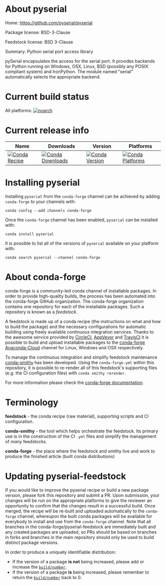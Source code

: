 About pyserial
==============

Home: https://github.com/pyserial/pyserial

Package license: BSD-3-Clause

Feedstock license: BSD 3-Clause

Summary: Python serial port access library

pySerial encapsulates the access for the serial port. It provides backends
for Python running on Windows, OSX, Linux, BSD (possibly any POSIX
compliant system) and IronPython. The module named "serial" automatically
selects the appropriate backend.


Current build status
====================

All platforms:
[![noarch](https://img.shields.io/circleci/project/github/conda-forge/pyserial-feedstock/master.svg?label=noarch)](https://circleci.com/gh/conda-forge/pyserial-feedstock)

Current release info
====================

| Name | Downloads | Version | Platforms |
| --- | --- | --- | --- |
| [![Conda Recipe](https://img.shields.io/badge/recipe-pyserial-green.svg)](https://anaconda.org/conda-forge/pyserial) | [![Conda Downloads](https://img.shields.io/conda/dn/conda-forge/pyserial.svg)](https://anaconda.org/conda-forge/pyserial) | [![Conda Version](https://img.shields.io/conda/vn/conda-forge/pyserial.svg)](https://anaconda.org/conda-forge/pyserial) | [![Conda Platforms](https://img.shields.io/conda/pn/conda-forge/pyserial.svg)](https://anaconda.org/conda-forge/pyserial) |

Installing pyserial
===================

Installing `pyserial` from the `conda-forge` channel can be achieved by adding `conda-forge` to your channels with:

```
conda config --add channels conda-forge
```

Once the `conda-forge` channel has been enabled, `pyserial` can be installed with:

```
conda install pyserial
```

It is possible to list all of the versions of `pyserial` available on your platform with:

```
conda search pyserial --channel conda-forge
```


About conda-forge
=================

conda-forge is a community-led conda channel of installable packages.
In order to provide high-quality builds, the process has been automated into the
conda-forge GitHub organization. The conda-forge organization contains one repository
for each of the installable packages. Such a repository is known as a *feedstock*.

A feedstock is made up of a conda recipe (the instructions on what and how to build
the package) and the necessary configurations for automatic building using freely
available continuous integration services. Thanks to the awesome service provided by
[CircleCI](https://circleci.com/), [AppVeyor](https://www.appveyor.com/)
and [TravisCI](https://travis-ci.org/) it is possible to build and upload installable
packages to the [conda-forge](https://anaconda.org/conda-forge)
[Anaconda-Cloud](https://anaconda.org/) channel for Linux, Windows and OSX respectively.

To manage the continuous integration and simplify feedstock maintenance
[conda-smithy](https://github.com/conda-forge/conda-smithy) has been developed.
Using the ``conda-forge.yml`` within this repository, it is possible to re-render all of
this feedstock's supporting files (e.g. the CI configuration files) with ``conda smithy rerender``.

For more information please check the [conda-forge documentation](https://conda-forge.org/docs/).

Terminology
===========

**feedstock** - the conda recipe (raw material), supporting scripts and CI configuration.

**conda-smithy** - the tool which helps orchestrate the feedstock.
                   Its primary use is in the construction of the CI ``.yml`` files
                   and simplify the management of *many* feedstocks.

**conda-forge** - the place where the feedstock and smithy live and work to
                  produce the finished article (built conda distributions)


Updating pyserial-feedstock
===========================

If you would like to improve the pyserial recipe or build a new
package version, please fork this repository and submit a PR. Upon submission,
your changes will be run on the appropriate platforms to give the reviewer an
opportunity to confirm that the changes result in a successful build. Once
merged, the recipe will be re-built and uploaded automatically to the
`conda-forge` channel, whereupon the built conda packages will be available for
everybody to install and use from the `conda-forge` channel.
Note that all branches in the conda-forge/pyserial-feedstock are
immediately built and any created packages are uploaded, so PRs should be based
on branches in forks and branches in the main repository should only be used to
build distinct package versions.

In order to produce a uniquely identifiable distribution:
 * If the version of a package **is not** being increased, please add or increase
   the [``build/number``](https://conda.io/docs/user-guide/tasks/build-packages/define-metadata.html#build-number-and-string).
 * If the version of a package **is** being increased, please remember to return
   the [``build/number``](https://conda.io/docs/user-guide/tasks/build-packages/define-metadata.html#build-number-and-string)
   back to 0.
